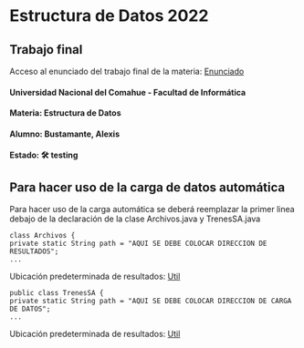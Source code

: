 # Estructura de Datos 2022
## Trabajo final

Acceso al enunciado del trabajo final de la materia: [Enunciado](https://github.com/LeonelBustamante/Trabajo-final-estructura-de-datos-2022/blob/main/src/util/Archivos/Enunciado.pdf)

#### Universidad Nacional del Comahue - Facultad de Informática
#### Materia: Estructura de Datos
#### Alumno: Bustamante, Alexis
#### Estado: 🛠 testing

## Para hacer uso de la carga de datos automática

Para hacer uso de la carga automática se deberá reemplazar la primer linea debajo de la declaración de la clase Archivos.java y TrenesSA.java

``` 
class Archivos {
private static String path = "AQUI SE DEBE COLOCAR DIRECCION DE RESULTADOS";
...
```
Ubicación predeterminada de resultados: [Util](https://github.com/LeonelBustamante/Trabajo-final-estructura-de-datos-2022/blob/main/src/util/Archivos/log.txt)
``` 
public class TrenesSA {
private static String path = "AQUI SE DEBE COLOCAR DIRECCION DE CARGA DE DATOS";
...
```
Ubicación predeterminada de resultados: [Util](https://github.com/LeonelBustamante/Trabajo-final-estructura-de-datos-2022/blob/main/src/util/Archivos/cargaDeDatos.txt)


